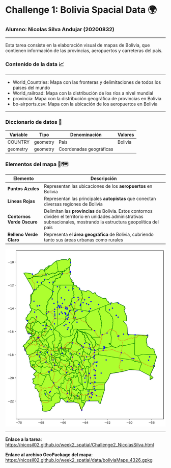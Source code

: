 # Challenge 1: Bolivia Spacial Data 🌍

### Alumno: Nicolas Silva Andujar (20200832)
---------------------------------------------------------------------------

Esta tarea consiste en la elaboración visual de mapas de Bolivia, que contienen información de las provincias, aeropuertos y carreteras del país. 

### Contenido de la data 📈
___
- World_Countries: Mapa con las fronteras y delimitaciones de todos los países del mundo
- World_railroad: Mapa con la distribución de los ríos a nivel mundial
- provincia: Mapa con la distribución geográfica de provincias en Bolivia
- bo-airports.csv: Mapa con la ubicación de los aeropuertos en Bolivia

___

### Diccionario de datos 📍

| Variable     | Tipo     | Denominación                            | Valores                               |
|--------------|----------|-----------------------------------------|---------------------------------------|
|    COUNTRY   | geometry | Pais                                    |  Bolivia                              |
|   geometry   | geometry | Coordenadas geográficas                 |                                       |

### Elementos del mapa 🧭🗺️

| Elemento                  | Descripción                                                                                                                         |
|---------------------------|------------------------------------------------------------------------------------------------------------------------------------|
| **Puntos Azules**          | Representan las ubicaciones de los **aeropuertos** en Bolivia  |
| **Líneas Rojas**           | Representan las principales **autopistas** que conectan diversas regiones de Bolivia  |
| **Contornos Verde Oscuro** | Delimitan las **provincias** de Bolivia. Estos contornos dividen el territorio en unidades administrativas subnacionales, mostrando la estructura geopolítica del país |
| **Relleno Verde Claro**    | Representa el **área geográfica** de Bolivia, cubriendo tanto sus áreas urbanas como rurales                                                                      |

![Descripción de la imagen](data/boliviaMaps_4326.png)

___

**Enlace a la tarea**: https://nicosil02.github.io/week2_spatial/Challenge2_NicolasSilva.html

**Enlace al archivo GeoPackage del mapa**: https://nicosil02.github.io/week2_spatial/data/boliviaMaps_4326.gpkg
